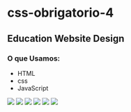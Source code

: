 # css-obrigatorio-4 
## Education Website Design
###  O que Usamos:
* HTML 
* css
* JavaScript
<img src="https://media.discordapp.net/attachments/293524449385512960/1112088201520238706/imagem_1_education.png?width=1025&height=464">
<img src="https://media.discordapp.net/attachments/293524449385512960/1112088201859969214/imagem_2_education.png?width=1025&height=470">
<img src="https://media.discordapp.net/attachments/293524449385512960/1112088202161967204/imagem_3_education.png?width=1025&height=464">
<img src="https://media.discordapp.net/attachments/293524449385512960/1112088202401034280/imagem_4_education.png?width=1025&height=468">
<img src="https://media.discordapp.net/attachments/293524449385512960/1112088202824667247/imagem_5_education.png?width=1025&height=404">
<img src="https://media.discordapp.net/attachments/293524449385512960/1112088203126648913/imagem_6_education.png?width=1025&height=466">